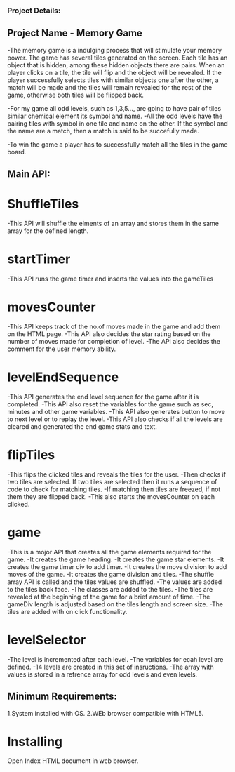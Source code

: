 ### Project Details:
## Project Name - Memory Game
-The memory game is a indulging process that will stimulate your memory power. The game has several tiles generated on the screen. Each tile has an object that is hidden, among these hidden objects there are pairs. When an player clicks on a tile, the tile will flip and the object will be revealed. If the player successfully selects tiles with similar objects one after the other, a match will be made and the tiles will remain revealed for the rest of the game, otherwise both tiles will be flipped back.

-For my game all odd levels, such as 1,3,5..., are going to have pair of tiles similar chemical element its symbol and name.
-All the odd levels have the pairing tiles with symbol in one tile and name on the other. If the symbol and the name are a match, then a match is said to be succefully made.

-To win the game a player has to successfully match all the tiles in the game board.

## Main API:
# ShuffleTiles
-This API will shuffle the elments of an array and stores them in the same array for the defined length.

# startTimer
-This API runs the game timer and inserts the values into the gameTiles

# movesCounter
-This API keeps track of the no.of moves made in the game and add them on the HTML page.
-This API also decides the star rating based on the number of moves made for completion of level.
-The API also decides the comment for the user memory ability.

# levelEndSequence
-This API generates the end level sequence for the game after it is completed.
-This API also reset the variables for the game such as sec, minutes and other game variables.
-This API also generates button to move to next level or to replay the level.
-This API also checks if all the levels are cleared and generated the end game stats and text.

# flipTiles
-This flips the clicked tiles and reveals the tiles for the user.
-Then checks if two tiles are selected. If two tiles are selected then it runs a sequence of code to check for matching tiles.
-If matching then tiles are freezed, if not them they are flipped back.
-This also starts the movesCounter on each clicked.

# game
-This is a mojor API that creates all the game elements required for the game.
-It creates the game heading.
-It creates the game star elements.
-It creates the game timer div to add timer.
-It creates the move division to add moves of the game.
-It creates the game division and tiles.
-The shuffle array API is called and the tiles values are shuffled.
-The values are added to the tiles back face.
-The classes are added to the tiles.
-The tiles are revealed at the beginning of the game for a brief amount of time.
-The gameDiv length is adjusted based on the tiles length and screen size.
-The tiles are added with on click functionality.

# levelSelector
-The level is incremented after each level.
-The variables for ecah level are defined.
-14 levels are created in this set of insructions.
-The array with values is stored in a refrence array for odd levels and even levels.

## Minimum Requirements:
1.System installed with OS.
2.WEb browser compatible with HTML5.

# Installing
Open Index HTML document in web browser.

